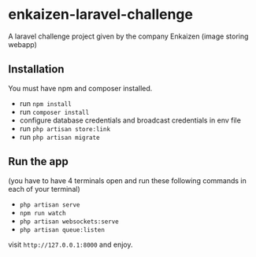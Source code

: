 # enkaizen-laravel-challenge
A laravel challenge project given by the company Enkaizen (image storing webapp)

## Installation

You must have npm and composer installed.

* run `npm install`
* run `composer install`
* configure database credentials and broadcast credentials in env file
* run `php artisan store:link`
* run `php artisan migrate`

## Run the app

(you have to have 4 terminals open and run these following commands in each of your terminal)

* `php artisan serve`
* `npm run watch`
* `php artisan websockets:serve`
* `php artisan queue:listen`

visit `http://127.0.0.1:8000` and enjoy.
